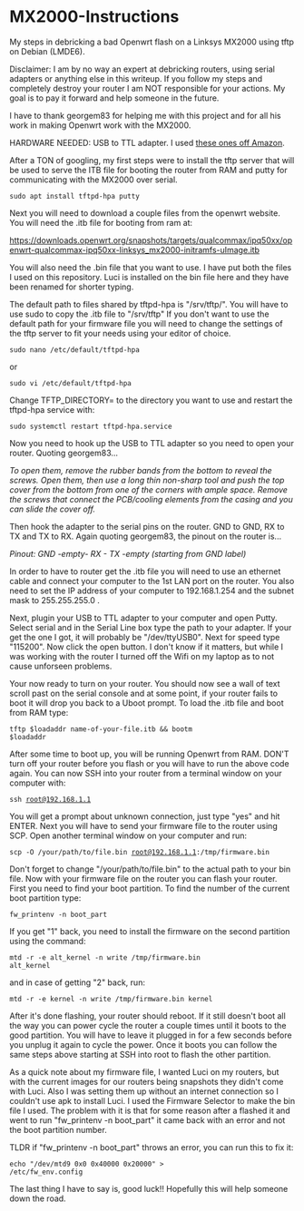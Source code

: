 # MX2000-Instructions
My steps in debricking a bad Openwrt flash on a Linksys MX2000 using tftp on Debian (LMDE6).

Disclaimer: I am by no way an expert at debricking routers, using serial adapters or anything else in this writeup.
If you follow my steps and completely destroy your router I am NOT responsible for your actions.
My goal is to pay it forward and help someone in the future.

I have to thank georgem83 for helping me with this project and for all his work in making Openwrt work with the MX2000.

HARDWARE NEEDED: USB to TTL adapter. I used <a href="https://www.amazon.com/dp/B0D76NNWVW?ref=ppx_yo2ov_dt_b_fed_asin_title">these ones off Amazon</a>.

After a TON of googling, my first steps were to install the tftp server that will be used to serve the ITB file for booting the router from RAM and putty for communicating with the MX2000 over serial.

<code>sudo apt install tftpd-hpa putty</code>

Next you will need to download a couple files from the openwrt website. You will need the .itb file for booting from ram at:

<a href="https://downloads.openwrt.org/snapshots/targets/qualcommax/ipq50xx/openwrt-qualcommax-ipq50xx-linksys_mx2000-initramfs-uImage.itb">https://downloads.openwrt.org/snapshots/targets/qualcommax/ipq50xx/openwrt-qualcommax-ipq50xx-linksys_mx2000-initramfs-uImage.itb</a>

You will also need the .bin file that you want to use. I have put both the files I used on this repository. Luci is installed on the bin file here and they have been renamed for shorter typing.

The default path to files shared by tftpd-hpa is "/srv/tftp/". You will have to use sudo to copy the .itb file to "/srv/tftp"
If you don't want to use the default path for your firmware file you will need to change the settings of the tftp server to fit your needs using your editor of choice.

<code>sudo nano /etc/default/tftpd-hpa</code>

or

<code>sudo vi /etc/default/tftpd-hpa</code>

Change TFTP_DIRECTORY= to the directory you want to use and restart the tftpd-hpa service with:

<code>sudo systemctl restart tftpd-hpa.service</code>

Now you need to hook up the USB to TTL adapter so you need to open your router. Quoting georgem83...

<i>To open them, remove the rubber bands from the bottom to reveal the screws. Open them, then use a long thin non-sharp tool and push the top cover from the bottom from one of the corners with ample space. Remove the screws that connect the PCB/cooling elements from the casing and you can slide the cover off.</i>

Then hook the adapter to the serial pins on the router. GND to GND, RX to TX and TX to RX. Again quoting georgem83, the pinout on the router is...

<i>Pinout: GND -empty- RX - TX -empty (starting from GND label)</i>

In order to have to router get the .itb file you will need to use an ethernet cable and connect your computer to the 1st LAN port on the router. You also need to set the IP address of your computer to 192.168.1.254 and the subnet mask to 255.255.255.0 .

Next, plugin your USB to TTL adapter to your computer and open Putty. Select serial and in the Serial Line box type the path to your adapter. If your get the one I got, it will probably be "/dev/ttyUSB0". Next for speed type "115200". Now click the open button. I don't know if it matters, but while I was working with the router I turned off the Wifi on my laptop as to not cause unforseen problems.

Your now ready to turn on your router. You should now see a wall of text scroll past on the serial console and at some point, 
if your router fails to boot it will drop you back to a Uboot prompt. To load the .itb file and boot from RAM type:

<code>tftp $loadaddr name-of-your-file.itb && bootm $loadaddr</code>

After some time to boot up, you will be running Openwrt from RAM. DON'T turn off your router before you flash or you will have to run the above code again. You can now SSH into your router from a terminal window on your computer with:

<code>ssh root@192.168.1.1</code>

You will get a prompt about unknown connection, just type "yes" and hit ENTER.
Next you will have to send your firmware file to the router using SCP. Open another terminal window on your computer and run:

<code>scp -O /your/path/to/file.bin root@192.168.1.1:/tmp/firmware.bin</code>

Don't forget to change "/your/path/to/file.bin" to the actual path to your bin file. Now with your firmware file on the router you can flash your router. First you need to find your boot partition. To find the number of the current boot partition type:

<code>fw_printenv -n boot_part</code>

If you get "1" back, you need to install the firmware on the second partition using the command:

<code>mtd -r -e alt_kernel -n write /tmp/firmware.bin alt_kernel</code>

and in case of getting "2" back, run:

<code>mtd -r -e kernel -n write /tmp/firmware.bin kernel</code>

After it's done flashing, your router should reboot. If it still doesn't boot all the way you can power cycle the router a couple times until it boots to the good partition. You will have to leave it plugged in for a few seconds before you unplug it again to cycle the power. Once it boots you can follow the same steps above starting at SSH into root to flash the other partition.

As a quick note about my firmware file, I wanted Luci on my routers, but with the current images for our routers being snapshots they didn't come with Luci. Also I was setting them up without an internet connection so I couldn't use apk to install Luci. I used the Firmware Selector to make the bin file I used. The problem with it is that for some reason after a flashed it and went to run "fw_printenv -n boot_part" it came back with an error and not the boot partition number.

TLDR if "fw_printenv -n boot_part" throws an error, you can run this to fix it:

<code>echo "/dev/mtd9 0x0 0x40000 0x20000" > /etc/fw_env.config</code>

The last thing I have to say is, good luck!! Hopefully this will help someone down the road.
